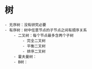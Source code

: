 # 树
    - 无序树：没有研究必要
    - 有序树：树中任意节点的子节点之间有顺序关系
        - 二叉树：每个节点最多含两个子树
            - 完全二叉树
            - 平衡二叉树
            - 排序二叉树
        - 霍夫曼树：
        - B树：